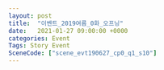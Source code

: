 ```yaml
---
layout: post
title:  "이벤트_2019여름_0화_오프닝"
date:   2021-01-27 09:00:00 +0000
categories: Event
Tags: Story Event
SceneCode: ["scene_evt190627_cp0_q1_s10"]
---
```

